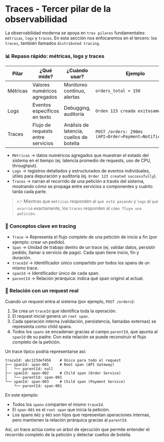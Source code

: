 # Traces - Tercer pilar de la observabilidad

La observabilidad moderna se apoya en `tres pilares` fundamentales: `métricas`, `logs` y `traces`.
En esta sección nos enfocaremos en el tercero: los `traces`, también llamados `distributed tracing`.

### 📊 Repaso rápido: métricas, logs y traces

| Pilar    | ¿Qué mide?                        | ¿Cuándo usar?                            | Ejemplo                                                  |
|----------|-----------------------------------|------------------------------------------|----------------------------------------------------------|
| Métricas | Valores numéricos agregados       | Monitoreo continuo, alertas              | `orders_total = 150`                                     |
| Logs     | Eventos específicos en texto      | Debugging, auditoría                     | `Orden 123 creada exitosamente`                          |
| Traces   | Flujo de requests entre servicios | Análisis de latencia, cuellos de botella | `POST /orders: 290ms` `(API→Order→Payment→Notification)` |

- `Métricas` → datos numéricos agregados que muestran el estado del sistema en el tiempo (ej. latencia promedio de
  requests, uso de CPU, throughput).
- `Logs` → registros detallados y estructurados de eventos individuales, útiles para depuración y auditoría
  (ej. `Order 123 created successfully`).
- `Traces` → narran el recorrido de una petición a través del sistema, mostrando cómo se propaga entre servicios o
  componentes y cuánto tarda cada parte.

> 👉 Mientras que `métricas` responden al `qué está pasando` y `logs` al `qué ocurrió` exactamente, los `traces`
> responden al `cómo fluye una petición`.

### 🔑 Conceptos clave en tracing

- `Trace` → Representa el flujo completo de una petición de inicio a fin (por ejemplo: crear un pedido).
- `Span` → Unidad de trabajo dentro de un trace (ej. validar datos, persistir pedido, llamar a servicio de pago).
  Cada span tiene inicio, fin y duración.
- `traceId` → Identificador único compartido por todos los spans de un mismo trace.
- `spanId` → Identificador único de cada span.
- `parentId` → Relación jerárquica: indica qué span originó al actual.

### 🔗 Relación con un request real

Cuando un request entra al sistema (por ejemplo, `POST /orders`):

1. Se crea un `traceId` que identifica toda la operación.
2. El request inicial genera un `root span`.
3. Cada operación interna (validación, persistencia, llamadas externas) se representa como child spans.
4. Todos los `spans` se encadenan gracias al campo `parentId`, que apunta al `spanId` de su padre. Con esta relación se
   puede reconstruir el flujo completo de la petición.

Un trace típico podría representarse así:

````
traceId: abc123def456    # Único para todo el request
├── spanId: span-001     # Root span (API Gateway)
│   └── parentId: null
├── spanId: span-002     # Child span (Order Service)
│   └── parentId: span-001
└── spanId: span-003     # Child span (Payment Service)
    └── parentId: span-001 
````

En este ejemplo:

- Todos los `spans` comparten el mismo `traceId`.
- El `span-001` es el `root span` que inicia la petición.
- Los spans `002` y `003` son hijos que representan operaciones internas, pero mantienen la relación jerárquica gracias
  al `parentId`.

Así, un trace actúa como un árbol de ejecución que permite entender el recorrido completo de la petición y detectar
cuellos de botella.
